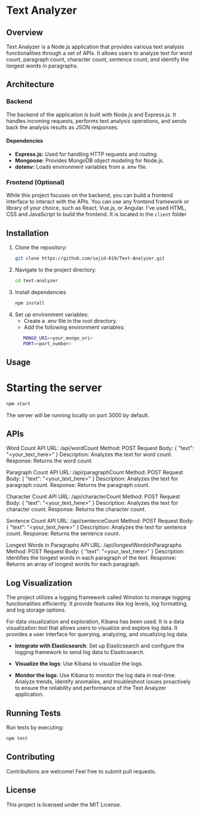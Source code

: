 # Text Analyzer

## Overview

Text Analyzer is a Node.js application that provides various text analysis functionalities through a set of APIs. It allows users to analyze text for word count, paragraph count, character count, sentence count, and identify the longest words in paragraphs.

## Architecture

### Backend

The backend of the application is built with Node.js and Express.js. It handles incoming requests, performs text analysis operations, and sends back the analysis results as JSON responses.

#### Dependencies

- **Express.js:** Used for handling HTTP requests and routing.
- **Mongoose:** Provides MongoDB object modeling for Node.js.
- **dotenv:** Loads environment variables from a .env file.

### Frontend (Optional)

While this project focuses on the backend, you can build a frontend interface to interact with the APIs. You can use any frontend framework or library of your choice, such as React, Vue.js, or Angular. I've used HTML, CSS and JavaScript to build the frontend. It is located in the `client` folder

## Installation

1. Clone the repository:
   ```bash
   git clone https://github.com/sajid-619/Text-Analyzer.git

2. Navigate to the project directory:
   ```bash
   cd text-analyzer

3. Install dependencies
   ```bash
   npm install

4. Set up environment variables:
   - Create a .env file in the root directory.
   - Add the following environment variables:
   ```bash
      MONGO_URI=<your_mongo_uri>
      PORT=<port_number>

## Usage

# Starting the server

```bash
npm start
```

The server will be running locally on port 3000 by default.

## APIs

Word Count API
URL: /api/wordCount
Method: POST
Request Body: { "text": "<your_text_here>" }
Description: Analyzes the text for word count.
Response: Returns the word count.

Paragraph Count API
URL: /api/paragraphCount
Method: POST
Request Body: { "text": "<your_text_here>" }
Description: Analyzes the text for paragraph count.
Response: Returns the paragraph count.

Character Count API
URL: /api/characterCount
Method: POST
Request Body: { "text": "<your_text_here>" }
Description: Analyzes the text for character count.
Response: Returns the character count.

Sentence Count API
URL: /api/sentenceCount
Method: POST
Request Body: { "text": "<your_text_here>" }
Description: Analyzes the text for sentence count.
Response: Returns the sentence count.

Longest Words in Paragraphs API
URL: /api/longestWordsInParagraphs
Method: POST
Request Body: { "text": "<your_text_here>" }
Description: Identifies the longest words in each paragraph of the text.
Response: Returns an array of longest words for each paragraph.

## Log Visualization

The project utilizes a logging framework called Winston to manage logging functionalities efficiently. It provide features like log levels, log formatting, and log storage options.

For data visualization and exploration, Kibana has been used. It is a data visualization tool that allows users to visualize and explore log data. It provides a user interface for querying, analyzing, and visualizing log data.

- **Integrate with Elasticsearch**: Set up Elasticsearch and configure the logging framework to send log data to Elasticsearch.

- **Visualize the logs**: Use Kibana to visualize the logs.

- **Monitor the logs**: Use Kibana to monitor the log data in real-time. Analyze trends, identify anomalies, and troubleshoot issues proactively to ensure the reliability and performance of the Text Analyzer application.

## Running Tests

Run tests by executing:
```bash
npm test
```

## Contributing
Contributions are welcome! Feel free to submit pull requests.

## License
This project is licensed under the MIT License.

